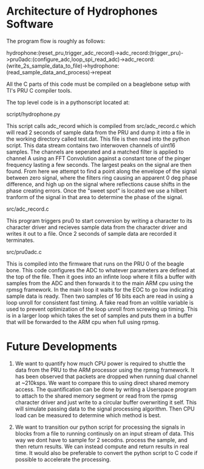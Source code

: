 # Architecture of Hydrophones Software

The program flow is roughly as follows:

hydrophone:(reset_pru,trigger_adc_record)->adc_record:(trigger_pru)->pru0adc:(configure_adc,loop_spi_read_adc)->adc_record:(write_2s_sample_data_to_file)->hydrophone:(read_sample_data_and_process)->repeat

All the C parts of this code must be compiled on a beaglebone setup with TI's PRU C compiler tools.

The top level code is in a pythonscript located at:

script/hydrophone.py

This script calls adc_record which is compiled from src/adc_record.c which will read 2 seconds of sample data from the PRU and dump it into a file in the working directory called test.dat.  This file is then read into the python script.  This data stream contains two interwoven channels of uint16 samples.  The channels are seperated and a matched filter is applied to channel A using an FFT Convolution against a constant tone of the pinger frequency lasting a few seconds.  The largest peaks on the signal are then found.  From here we attempt to find a point along the envelope of the signal between zero signal, where the filters ring causing an apparent 0 deg phase difference, and high up on the signal where reflections cause shifts in the phase creating errors.  Once the "sweet spot" is located we use a hilbert tranform of the signal in that area to determine the phase of the signal.

src/adc_record.c

This program triggers pru0 to start conversion by writing a character to its character driver and recieves sample data from the character driver and writes it out to a file.  Once 2 seconds of sample data are recorded it terminates.

src/pru0adc.c

This is compiled into the firmware that runs on the PRU 0 of the beagle bone.  This code configures the ADC to whatever parameters are defined at the top of the file.  Then it goes into an infinte loop where it fills a buffer with samples from the ADC and then forwards it to the main ARM cpu using the rpmsg framework.  In the main loop it waits for the EOC to go low indicating sample data is ready.  Then two samples of 16 bits each are read in using a loop unroll for consistent fast timing.  A fake read from an volitile variable is used to prevent optimization of the loop unroll from screwing up timing.  This is in a larger loop which takes the set of samples and puts them in a buffer that will be forwarded to the ARM cpu when full using rpmsg.

# Future Developments

1. We want to quantify how much CPU power is required to shuttle the data from the PRU to the ARM processor using the rpmsg framework.  It has been observed that packets are dropped when running dual channel at ~210ksps.  We want to compare this to using direct shared memory access.  The quantification can be done by writing a Userspace program to attach to the shared memory segment or read from the rpmsg character driver and just write to a circular buffer overwriting it self.  This will simulate passing data to the signal processing algorithm.  Then CPU load can be measured to determine which method is best.

2. We want to transition our python script for processing the signals in blocks from a file to running continusly on an input stream of data.  This way we dont have to sample for 2 secodns. process the sample, and then return results.  We can instead compute and return results in real time.  It would also be preferable to convert the python script to C code if possible to accelerate the processing.
